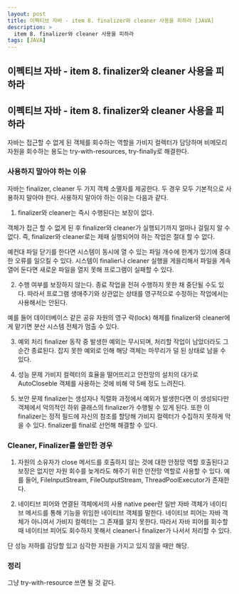 ```yaml
---
layout: post
title: 이펙티브 자바 - item 8. finalizer와 cleaner 사용을 피하라 [JAVA]
description: >
  item 8. finalizer와 cleaner 사용을 피하라
tags: [JAVA]
---
```


## 이펙티브 자바 - item 8. finalizer와 cleaner 사용을 피하라

## 이펙티브 자바 - item 8. finalizer와 cleaner 사용을 피하라

자바는 접근할 수 없게 된 객체를 회수하는 역할을 가비지 컬렉터가 담당하며 비메모리 자원을 회수하는 용도는 try-with-resources, try-finally로 해결한다.

### 사용하지 말아야 하는 이유
자바는 finalizer, cleaner 두 가지 객체 소멸자를 제공한다. 두 경우 모두 기본적으로 사용하지 말아야 한다. 사용하지 말아야 하는 이유는 다음과 같다.

1. finalizer와 cleaner는 즉시 수행된다는 보장이 없다.

 객체가 접근 할 수 없게 된 후 finalizer와 cleaner가 실행되기까지 얼마나 걸릴지 알 수 없다. 즉, finalizer와 cleaner로는 제때 실행되어야 하는 작업은 절대 할 수 없다.
 
 예컨대 파일 닫기를 한다면 시스템이 동시에 열 수 있는 파일 개수에 한계가 있기에 중대한 오류를 일으킬 수 있다. 시스템이 finalier나 cleaner 실행을 게을리해서 파일을 계속 열어 둔다면 새로운 파일을 열지 못해 프로그램이 실패할 수 있다.

2. 수행 여부를 보장하지 않는다.
종료 작업을 전혀 수행하지 못한 채 중단될 수도 있다. 따라서 프로그램 생애주기와 상관없는 상태를 영구적으로 수정하는 작업에서는 사용해서는 안된다.

예를 들어 데이터베이스 같은 공유 자원의 영구 락(lock) 해제를 finalizer와 cleaner에게 맡기면 분산 시스템 전체가 멈출 수 있다.

3. 예외 처리
finalizer 동작 중 발생한 예외는 무시되며, 처리할 작업이 남았더라도 그 순간 종료된다. 잡지 못한 예외로 인해 해당 객체는 마무리가 덜 된 상태로 남을 수 있다.


4. 성능 문제
가비지 컬렉터의 효율을 떨어뜨리고 안전망의 설치의 대가로 AutoCloseble 객체를 사용하는 것에 비해 약 5배 정도 느려진다.

5. 보안 문제
finalizer는 생성자나 직렬화 과정에서 예외가 발생한다면 이 생성되다만 객체에서 악의적인 하위 클래스의 finalizer가 수행될 수 있게 된다. 또한 이 finalizer는 정적 필드에 자신의 참조를 할당해 가비지 컬렉터가 수집하지 못하게 막을 수 있다. finalizer를 final로 선언해 해결할 수 있다.

### Cleaner, Finalizer를 쓸만한 경우

1. 자원의 소유자가 close 메서드를 호출하지 않는 것에 대한 안정망 역할
호출된다고 보장은 없지만 자원 회수를 늦게라도 해주기 위한 안전망 역할로 사용할 수 있다. 예를 들어, FileInputStream, FileOutputStream, ThreadPoolExecutor가 존재한다.

2. 네이티브 피어와 연결된 객체에서의 사용
native peer란 일반 자바 객체가 네이티브 메서드를 통해 기능을 위임한 네이티브 객체를 말한다. 
네이티브 피어는 자바 객체가 아니여서 가비지 컬렉터는 그 존재를 알지 못한다. 따라서 자바 피어를 회수할 때 네이티브 피어도 회수하지 못해서 cleaner나 finalizer가 나서서 처리할 수 있다.

단 성능 저하를 감당할 있고 심각한 자원을 가지고 있지 않을 때만 해당.


### 정리
그냥 try-with-resource 쓰면 될 것 같다.